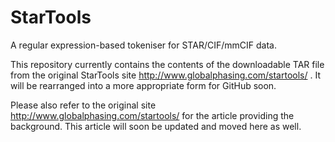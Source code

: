 # StarTools

A regular expression-based tokeniser for STAR/CIF/mmCIF data.

This repository currently contains the contents of the downloadable TAR file from 
the original StarTools site http://www.globalphasing.com/startools/ . It will be
rearranged into a more appropriate form for GitHub soon.

Please also refer to the original site http://www.globalphasing.com/startools/
for the article providing the background. This article will soon be updated
and moved here as well.

